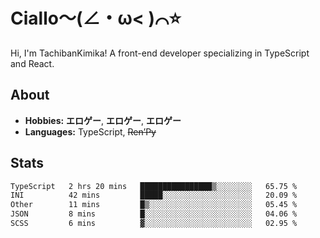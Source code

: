 # Ciallo～(∠・ω< )⌒⭐️

Hi, I'm TachibanKimika! A front-end developer specializing in TypeScript and React.

## About
- **Hobbies:** **エロゲー**, **エロゲー**, **エロゲー**
- **Languages:** TypeScript, ~~Ren’Py~~

## Stats
<!--START_SECTION:waka-->

```txt
TypeScript   2 hrs 20 mins   ████████████████▒░░░░░░░░   65.75 %
INI          42 mins         █████░░░░░░░░░░░░░░░░░░░░   20.09 %
Other        11 mins         █▒░░░░░░░░░░░░░░░░░░░░░░░   05.45 %
JSON         8 mins          █░░░░░░░░░░░░░░░░░░░░░░░░   04.06 %
SCSS         6 mins          ▓░░░░░░░░░░░░░░░░░░░░░░░░   02.95 %
```

<!--END_SECTION:waka-->

<!-- ![Metrics](https://metrics.lecoq.io/TachibanaKimika?template=classic&base.activity=0&base.community=0&base.repositories=0&languages=1&isocalendar=1&isocalendar.duration=half-year&languages.limit=8&languages.sections=most-used&languages.colors=github&languages.threshold=0%25&languages.indepth=false&languages.recent.load=300&languages.recent.days=14&config.timezone=Asia%2FShanghai)
 -->
